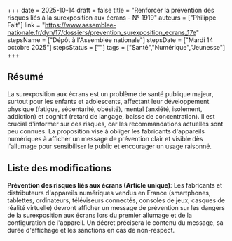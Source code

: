 +++
date = 2025-10-14
draft = false
title = "Renforcer la prévention des risques liés à la surexposition aux écrans - N° 1919"
auteurs = ["Philippe Fait"]
link = "https://www.assemblee-nationale.fr/dyn/17/dossiers/prevention_surexposition_ecrans_17e"
stepsName = ["Dépôt à l'Assemblée nationale"]
stepsDate = ["Mardi 14 octobre 2025"]
stepsStatus = [""]
tags = ["Santé","Numérique","Jeunesse"]
+++

## Résumé

La surexposition aux écrans est un problème de santé publique majeur, surtout pour les enfants et adolescents, affectant leur développement physique (fatigue, sédentarité, obésité), mental (anxiété, isolement, addiction) et cognitif (retard de langage, baisse de concentration). Il est crucial d'informer sur ces risques, car les recommandations actuelles sont peu connues. La proposition vise à obliger les fabricants d'appareils numériques à afficher un message de prévention clair et visible dès l'allumage pour sensibiliser le public et encourager un usage raisonné.

## Liste des modifications

**Prévention des risques liés aux écrans (Article unique)**: Les fabricants et distributeurs d'appareils numériques vendus en France (smartphones, tablettes, ordinateurs, téléviseurs connectés, consoles de jeux, casques de réalité virtuelle) devront afficher un message de prévention sur les dangers de la surexposition aux écrans lors du premier allumage et de la configuration de l'appareil. Un décret précisera le contenu du message, sa durée d'affichage et les sanctions en cas de non-respect.
